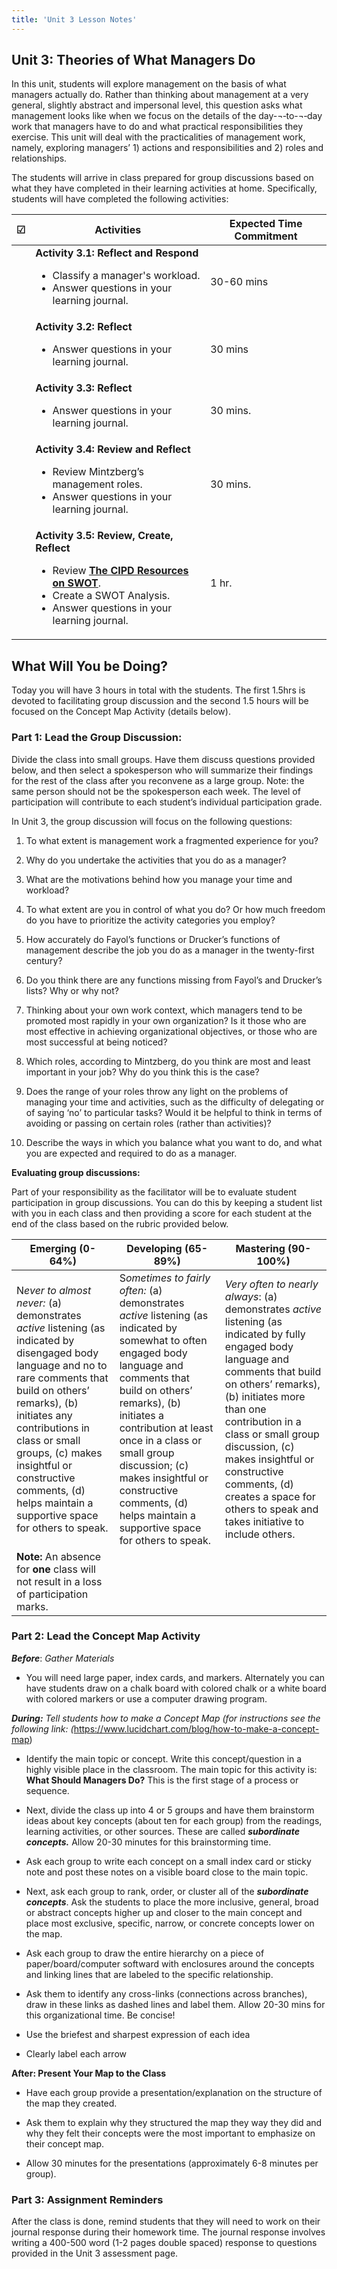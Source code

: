 ```yaml
---
title: 'Unit 3 Lesson Notes'
---
```


## Unit 3: Theories of What Managers Do

In this unit, students will explore management on the basis of what managers actually do. Rather than thinking about management at a very general, slightly abstract and impersonal level, this question asks what management looks like when we focus on the details of the day-¬‐to-¬‐day work that managers have to do and what practical responsibilities they exercise. This unit will deal with the practicalities of management work, namely, exploring managers’ 1) actions and responsibilities and 2) roles and relationships.

The students will arrive in class prepared for group discussions based on what they have completed in their learning activities at home.  Specifically, students will have completed the following activities:

| **☑** | **Activities**                            | **Expected Time Commitment** |
|---|-------------------------------------------|------------------------------|
|   | **Activity 3.1: Reflect and Respond** <ul><li> Classify a manager's workload. <li>Answer questions in your learning journal. | 30-60 mins                   |
|   | **Activity 3.2: Reflect** <ul><li> Answer questions in your learning journal.             | 30 mins                      |
|   | **Activity 3.3: Reflect** <ul><li>Answer questions in your learning journal.    | 30 mins.                     |
|   | **Activity 3.4: Review and Reflect** <ul><li> Review Mintzberg’s management roles. <li> Answer questions in your learning journal.   | 30 mins.     |
|   | **Activity 3.5: Review, Create, Reflect** <ul><li> Review [**The CIPD Resources on SWOT**](https://www.cipd.co.uk/knowledge/strategy/organisational-development/swot-analysis-factsheet). <li>Create a SWOT Analysis. <li>Answer questions in your learning journal.| 1 hr.    |

## What Will You be Doing?

Today you will have 3 hours in total with the students. The first 1.5hrs is devoted to facilitating group discussion and the second 1.5 hours will be focused on the Concept Map Activity (details below).

### Part 1: Lead the Group Discussion:

Divide the class into small groups. Have them discuss questions provided below, and then select a spokesperson who will summarize their findings for the rest of the class after you reconvene as a large group. Note: the same person should not be the spokesperson each week. The level of participation will contribute to each student’s individual participation grade. 

In Unit 3, the group discussion will focus on the following questions:

  1.  To what extent is management work a fragmented experience for you?

  2.  Why do you undertake the activities that you do as a manager?

  3.  What are the motivations behind how you manage your time and workload?

  4.  To what extent are you in control of what you do? Or how much freedom do you have to prioritize the activity categories you employ?

  5.  How accurately do Fayol’s functions or Drucker’s functions of management describe the job you do as a manager in the twenty-first century?

  6.  Do you think there are any functions missing from Fayol’s and Drucker’s lists? Why or why not?

  7.  Thinking about your own work context, which managers tend to be promoted most rapidly in your own organization? Is it those who are most effective in achieving organizational objectives, or those who are most successful at being noticed?

  8.  Which roles, according to Mintzberg, do you think are most and least important in your job? Why do you think this is the case?

  9.  Does the range of your roles throw any light on the problems of managing your time and activities, such as the difficulty of delegating or of saying ‘no’ to particular tasks? Would it be helpful to think in terms of avoiding or passing on certain roles (rather than activities)?

  10. Describe the ways in which you balance what you want to do, and what you are expected and required to do as a manager.

**Evaluating group discussions:**

Part of your responsibility as the facilitator will be to evaluate student participation in group discussions. You can do this by keeping a student list with you in each class and then providing a score for each student at the end of the class based on the rubric provided below.

| **Emerging (0-64%)**                                                                                                                                                                                                                                                                                                               | **Developing (65-89%)**                                                                                                                                                                                                                                                                                                                                           | **Mastering (90-100%)**                                                                                                                                                                                                                                                                                                                                                    |
|------------------------------------------------------------------------------------------------------------------------------------------------------------------------------------------------------------------------------------------------------------------------------------------------------------------------------------|-------------------------------------------------------------------------------------------------------------------------------------------------------------------------------------------------------------------------------------------------------------------------------------------------------------------------------------------------------------------|----------------------------------------------------------------------------------------------------------------------------------------------------------------------------------------------------------------------------------------------------------------------------------------------------------------------------------------------------------------------------|
| N*ever to almost never:* (a) demonstrates *active* listening (as indicated by disengaged body language and no to rare comments that build on others’ remarks), (b) initiates any contributions in class or small groups, (c) makes insightful or constructive comments, (d) helps maintain a supportive space for others to speak. | S*ometimes to fairly often:* (a) demonstrates *active* listening (as indicated by somewhat to often engaged body language and comments that build on others’ remarks), (b) initiates a contribution at least once in a class or small group discussion; (c) makes insightful or constructive comments, (d) helps maintain a supportive space for others to speak. | *Very often to nearly always*: (a) demonstrates *active* listening (as indicated by fully engaged body language and comments that build on others’ remarks), (b) initiates more than one contribution in a class or small group discussion, (c) makes insightful or constructive comments, (d) creates a space for others to speak and takes initiative to include others. |
| **Note:** An absence for **one** class will not result in a loss of participation marks.                                                                                                                                                                                                                                           |                                                                                                                                                                                                                                                                                                                                                                   |                                                                                                                                                                                                                                                                                                                                                                            |

### Part 2: Lead the Concept Map Activity


***Before***: *Gather Materials*

-   You will need large paper, index cards, and markers. Alternately you can have students draw on a chalk board with colored chalk or a white board with colored markers or use a computer drawing program.

***During:*** *Tell students how to make a Concept Map (for instructions see the following link: (*<https://www.lucidchart.com/blog/how-to-make-a-concept-map>)
-   Identify the main topic or concept. Write this concept/question in a highly visible place in the classroom. The main topic for this activity is: **What Should Managers Do?** This is the first stage of a process or sequence.

-   Next, divide the class up into 4 or 5 groups and have them brainstorm ideas about key concepts (about ten for each group) from the readings, learning activities, or other sources. These are called ***subordinate concepts.*** Allow 20-30 minutes for this brainstorming time.

-   Ask each group to write each concept on a small index card or sticky note and post these notes on a visible board close to the main topic.

-   Next, ask each group to rank, order, or cluster all of the ***subordinate concepts***. Ask the students to place the more inclusive, general, broad or abstract concepts higher up and closer to the main concept and place most exclusive, specific, narrow, or concrete concepts lower on the map.

-   Ask each group to draw the entire hierarchy on a piece of paper/board/computer softward with enclosures around the concepts and linking lines that are labeled to the specific relationship.

-   Ask them to identify any cross-links (connections across branches), draw in these links as dashed lines and label them. Allow 20-30 mins for this organizational time. Be concise!

-   Use the briefest and sharpest expression of each idea

-   Clearly label each arrow

**After: Present Your Map to the Class**

-   Have each group provide a presentation/explanation on the structure of the map they created.   

-   Ask them to explain why they structured the map they way they did and why they felt their concepts were the most important to emphasize on their concept map.

-   Allow 30 minutes for the presentations (approximately 6-8 minutes per group).

### Part 3: Assignment Reminders


After the class is done, remind students that they will need to work on their journal response during their homework time. The journal response involves writing a 400-500 word (1-2 pages double spaced) response to questions provided in the Unit 3 assessment page.
